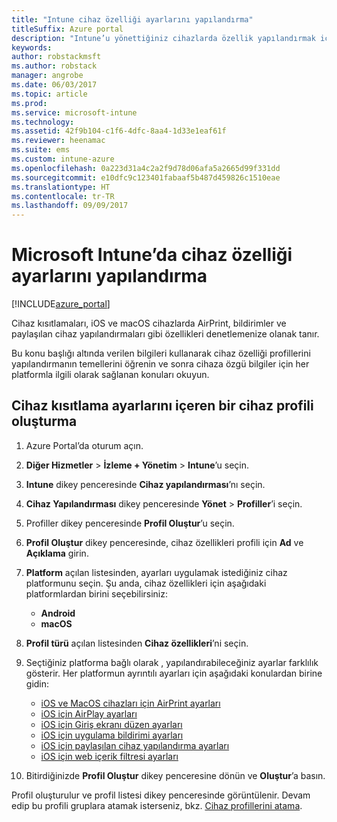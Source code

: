 ```yaml
---
title: "Intune cihaz özelliği ayarlarını yapılandırma"
titleSuffix: Azure portal
description: "Intune’u yönettiğiniz cihazlarda özellik yapılandırmak için kullanmayı öğrenin.\""
keywords: 
author: robstackmsft
ms.author: robstack
manager: angrobe
ms.date: 06/03/2017
ms.topic: article
ms.prod: 
ms.service: microsoft-intune
ms.technology: 
ms.assetid: 42f9b104-c1f6-4dfc-8aa4-1d33e1eaf61f
ms.reviewer: heenamac
ms.suite: ems
ms.custom: intune-azure
ms.openlocfilehash: 0a223d31a4c2a2f9d78d06afa5a2665d99f331dd
ms.sourcegitcommit: e10dfc9c123401fabaaf5b487d459826c1510eae
ms.translationtype: HT
ms.contentlocale: tr-TR
ms.lasthandoff: 09/09/2017
---
```

# <a name="how-to-configure-device-feature-settings-in-microsoft-intune"></a>Microsoft Intune’da cihaz özelliği ayarlarını yapılandırma

[!INCLUDE[azure_portal](./includes/azure_portal.md)]

Cihaz kısıtlamaları, iOS ve macOS cihazlarda AirPrint, bildirimler ve paylaşılan cihaz yapılandırmaları gibi özellikleri denetlemenize olanak tanır.

Bu konu başlığı altında verilen bilgileri kullanarak cihaz özelliği profillerini yapılandırmanın temellerini öğrenin ve sonra cihaza özgü bilgiler için her platformla ilgili olarak sağlanan konuları okuyun.

## <a name="create-a-device-profile-containing-device-restriction-settings"></a>Cihaz kısıtlama ayarlarını içeren bir cihaz profili oluşturma

1. Azure Portal’da oturum açın.
2. **Diğer Hizmetler** > **İzleme + Yönetim** > **Intune**’u seçin.
3. **Intune** dikey penceresinde **Cihaz yapılandırması**’nı seçin.
2. **Cihaz Yapılandırması** dikey penceresinde **Yönet** > **Profiller**’i seçin.
3. Profiller dikey penceresinde **Profil Oluştur**’u seçin.
4. **Profil Oluştur** dikey penceresinde, cihaz özellikleri profili için **Ad** ve **Açıklama** girin.
5. **Platform** açılan listesinden, ayarları uygulamak istediğiniz cihaz platformunu seçin. Şu anda, cihaz özellikleri için aşağıdaki platformlardan birini seçebilirsiniz:
    - **Android**
    - **macOS**
6. **Profil türü** açılan listesinden **Cihaz özellikleri**’ni seçin. 
7. Seçtiğiniz platforma bağlı olarak , yapılandırabileceğiniz ayarlar farklılık gösterir. Her platformun ayrıntılı ayarları için aşağıdaki konulardan birine gidin:
    - [iOS ve MacOS cihazları için AirPrint ayarları](air-print-settings-ios-macos.md)
    - [iOS için AirPlay ayarları](airplay-settings-ios.md)
    - [iOS için Giriş ekranı düzen ayarları](home-screen-settings-ios.md)
    - [iOS için uygulama bildirimi ayarları](app-notification-settings-ios.md)
    - [iOS için paylaşılan cihaz yapılandırma ayarları](shared-device-settings-ios.md)
    - [iOS için web içerik filtresi ayarları](web-content-filter-settings-ios.md)

8. Bitirdiğinizde **Profil Oluştur** dikey penceresine dönün ve **Oluştur**’a basın.

Profil oluşturulur ve profil listesi dikey penceresinde görüntülenir.
Devam edip bu profili gruplara atamak isterseniz, bkz. [Cihaz profillerini atama](device-profile-assign.md).



